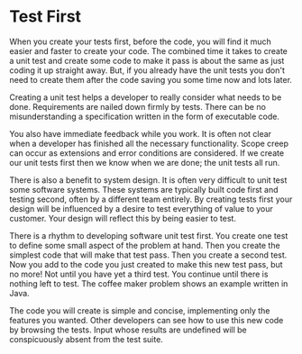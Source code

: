 # Test First

When you create your tests first, before the code, you will find it much easier and faster to create your code. The combined time it takes to create a unit test and create some code to make it pass is about the same as just coding it up straight away. But, if you already have the unit tests you don't need to create them after the code saving you some time now and lots later.

 Creating a unit test helps a developer to really consider what needs to be done. Requirements are nailed down firmly by tests. There can be no misunderstanding a specification written in the form of executable code.
 
 You also have immediate feedback while you work. It is often not clear when a developer has finished all the necessary functionality. Scope creep can occur as extensions and error conditions are considered. If we create our unit tests first then we know when we are done; the unit tests all run.
 
 There is also a benefit to system design. It is often very difficult to unit test some software systems. These systems are typically built code first and testing second, often by a different team entirely. By creating tests first your design will be influenced by a desire to test everything of value to your customer. Your design will reflect this by being easier to test.	
 
 There is a rhythm to developing software unit test first. You create one test to define some small aspect of the problem at hand. Then you create the simplest code that will make that test pass. Then you create a second test. Now you add to the code you just created to make this new test pass, but no more! Not until you have yet a third test. You continue until there is nothing left to test. The coffee maker problem shows an example written in Java.
 
The code you will create is simple and concise, implementing only the features you wanted. Other developers can see how to use this new code by browsing the tests. Input whose results are undefined will be conspicuously absent from the test suite. 
